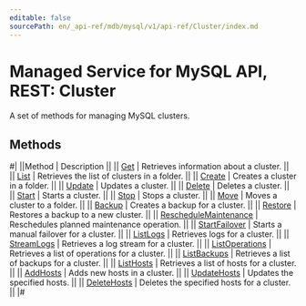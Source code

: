 ```yaml
---
editable: false
sourcePath: en/_api-ref/mdb/mysql/v1/api-ref/Cluster/index.md
---
```


# Managed Service for MySQL API, REST: Cluster

A set of methods for managing MySQL clusters.

## Methods

#|
||Method | Description ||
|| [Get](get.md) | Retrieves information about a cluster. ||
|| [List](list.md) | Retrieves the list of clusters in a folder. ||
|| [Create](create.md) | Creates a cluster in a folder. ||
|| [Update](update.md) | Updates a cluster. ||
|| [Delete](delete.md) | Deletes a cluster. ||
|| [Start](start.md) | Starts a cluster. ||
|| [Stop](stop.md) | Stops a cluster. ||
|| [Move](move.md) | Moves a cluster to a folder. ||
|| [Backup](backup.md) | Creates a backup for a cluster. ||
|| [Restore](restore.md) | Restores a backup to a new cluster. ||
|| [RescheduleMaintenance](rescheduleMaintenance.md) | Reschedules planned maintenance operation. ||
|| [StartFailover](startFailover.md) | Starts a manual failover for a cluster. ||
|| [ListLogs](listLogs.md) | Retrieves logs for a cluster. ||
|| [StreamLogs](streamLogs.md) | Retrieves a log stream for a cluster. ||
|| [ListOperations](listOperations.md) | Retrieves a list of operations for a cluster. ||
|| [ListBackups](listBackups.md) | Retrieves a list of backups for a cluster. ||
|| [ListHosts](listHosts.md) | Retrieves a list of hosts for a cluster. ||
|| [AddHosts](addHosts.md) | Adds new hosts in a cluster. ||
|| [UpdateHosts](updateHosts.md) | Updates the specified hosts. ||
|| [DeleteHosts](deleteHosts.md) | Deletes the specified hosts for a cluster. ||
|#